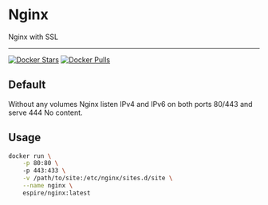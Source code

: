 # Nginx

Nginx with SSL

-----
[![Docker Stars](https://img.shields.io/docker/stars/espire/nginx.svg?style=flat)](https://hub.docker.com/r/espire/nginx/)
[![Docker Pulls](https://img.shields.io/docker/pulls/espire/nginx.svg?style=flat)](https://hub.docker.com/r/espire/nginx/)

## Default

Without any volumes Nginx listen IPv4 and IPv6 on both ports 80/443 and serve 444 No content.

## Usage

```sh
docker run \
    -p 80:80 \ 
    -p 443:433 \
    -v /path/to/site:/etc/nginx/sites.d/site \
    --name nginx \
    espire/nginx:latest
```